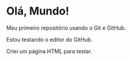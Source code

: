 # Olá, Mundo!

 Meu primeiro repositório usando o Git e GitHub.

 Estou testando o editor do GitHub.

 Criei um página HTML para testar.